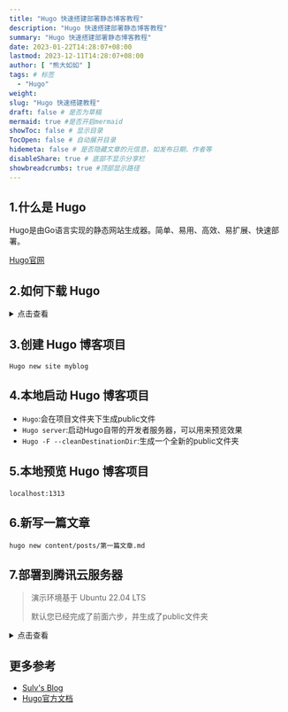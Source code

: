```yaml
---
title: "Hugo 快速搭建部署静态博客教程"
description: "Hugo 快速搭建部署静态博客教程"
summary: "Hugo 快速搭建部署静态博客教程"
date: 2023-01-22T14:28:07+08:00
lastmod: 2023-12-11T14:28:07+08:00
author: [ "熊大如如" ]
tags: # 标签
  - "Hugo"
weight:
slug: "Hugo 快速搭建教程"
draft: false # 是否为草稿
mermaid: true #是否开启mermaid
showToc: false # 显示目录
TocOpen: false # 自动展开目录
hidemeta: false # 是否隐藏文章的元信息，如发布日期、作者等
disableShare: true # 底部不显示分享栏
showbreadcrumbs: true #顶部显示路径
---
```



## 1.什么是 Hugo
Hugo是由Go语言实现的静态网站生成器。简单、易用、高效、易扩展、快速部署。

[Hugo官网](https://gohugo.io/)


## 2.如何下载 Hugo

<details>

<summary>点击查看</summary>

- Windows
```
winget install Hugo.Hugo.Extended
```
- MacOS
```
brew install Hugo
```
- Ubuntu/Debian
```
sudo apt install Hugo
```

</details>


## 3.创建 Hugo 博客项目
```
Hugo new site myblog
```

## 4.本地启动 Hugo 博客项目
- `Hugo`:会在项目文件夹下生成public文件
- `Hugo server`:启动Hugo自带的开发者服务器，可以用来预览效果
- `Hugo -F --cleanDestinationDir`:生成一个全新的public文件夹

## 5.本地预览 Hugo 博客项目
```angular2html
localhost:1313
```

## 6.新写一篇文章
```angular2html
hugo new content/posts/第一篇文章.md
```

## 7.部署到腾讯云服务器
> 演示环境基于 Ubuntu 22.04 LTS
> 
>默认您已经完成了前面六步，并生成了public文件夹

<details>

<summary>点击查看</summary>

### 1.安装 nginx 服务器
```angular2html
sudo apt install nginx
```
### 2.进入 nginx 配置文件所在的文件夹下
```editorconfig
cd /etc/nginx/
```
### 3.修改 nginx.conf 配置文件如下
```editorconfig
# 要配置的第一个地方，这里的用户要改成root，不然可能会没有权限
user root;

worker_processes auto;
error_log /var/log/nginx/error.log;
pid /run/nginx.pid;

include /usr/share/nginx/modules/*.conf;

events {
    worker_connections 1024;
}

http {
    log_format  main  '$remote_addr - $remote_user [$time_local] "$request" '
                      '$status $body_bytes_sent "$http_referer" '
                      '"$http_user_agent" "$http_x_forwarded_for"';

    access_log  /var/log/nginx/access.log  main;

    sendfile            on;
    tcp_nopush          on;
    tcp_nodelay         on;
    keepalive_timeout   65;
    types_hash_max_size 2048;

    include             /etc/nginx/mime.types;
    default_type        application/octet-stream;

    include /etc/nginx/conf.d/*.conf;
    
    # 配置http
    server {
        # 要配置的第二个地方，80访问端口
        listen       80 default_server; 
        listen       [::]:80 default_server;
        
        # 要配置的第三个地方，域名
        server_name www.xxrbear.cn;
        rewrite ^(.*) https://$server_name$1 permanent; #自动从http跳转到https
        # IP 访问跳转至域名，将域名替换成自己的
        if ($host !~ (xxrbear.cn)$){
                rewrite ^ https://xxrbear.cn$request_uri?;
                }
        # IP 访问跳转至域名，将 IP 和域名替换成自己的
        if ($host ~ 122.51.41.171){
                rewrite ^ https://xxrbear.cn$request_uri?;
                }


        # 要配置的第四个地方，这里指向public文件夹
        root /home/ubuntu/myblog/public;

        include /etc/nginx/default.d/*.conf;
        
        # 要配置的第五个地方
        location / {
            root /home/ubuntu/myblog/public;
            index  index.html index.htm;
        }
        
        # 要配置的第六个地方
        error_page 404 /404.html;
        location = /40x.html {
            root   /home/ubuntu/myblog/public;
        }

        error_page 500 502 503 504 /50x.html;
            location = /50x.html {
        }
    }
    
    # 配置https的步骤，此处可以忽略
    server {
         listen 443 ssl;
         # 要配置的第七个地方
         server_name www.xxrbear.cn;
         root /home/ubuntu/myblog/public;
         
         # 要配置的第八个地方
         ssl_certificate /home/ubuntu/myblog/xxrbear.cn_nginx/xxrbear.cn_nginx/xxrbear.cn_bundle.crt;
         ssl_certificate_key /home/ubuntu/myblog/xxrbear.cn_nginx/xxrbear.cn_nginx/xxrbear.cn.key;
         
         # 要配置的第九个地方，可以按照我的写法
         ssl_session_timeout 10m;
         ssl_protocols TLSv1 TLSv1.1 TLSv1.2;
         ssl_ciphers ECDHE-RSA-AES128-GCM-SHA256:HIGH:!aNULL:!MD5:!RC4:!DHE;
         ssl_prefer_server_ciphers on;
         
         # 要配置的第十个地方
         error_page 404 /404.html;
         location = /404.html {
              root /home/ubuntu/myblog/public;
         }

         include /etc/nginx/default.d/*.conf;
     }

}
```
### 4.测试 nginx.conf 配置文件是否正确
```shell
sudo nginx -t

# 显示类似如下输出则配置文件正确
nginx: the configuration file /etc/nginx/nginx.conf syntax is ok
nginx: configuration file /etc/nginx/nginx.conf test is successful 
```
### 5.预览效果
![我的个人博客](https://raw.githubusercontent.com/xxrBear/image/master/Hugo202401131124538.png)
</details>



## 更多参考
- [Sulv's Blog](https://www.sulvblog.cn/)
- [Hugo官方文档](https://goHugo.io/documentation/)
